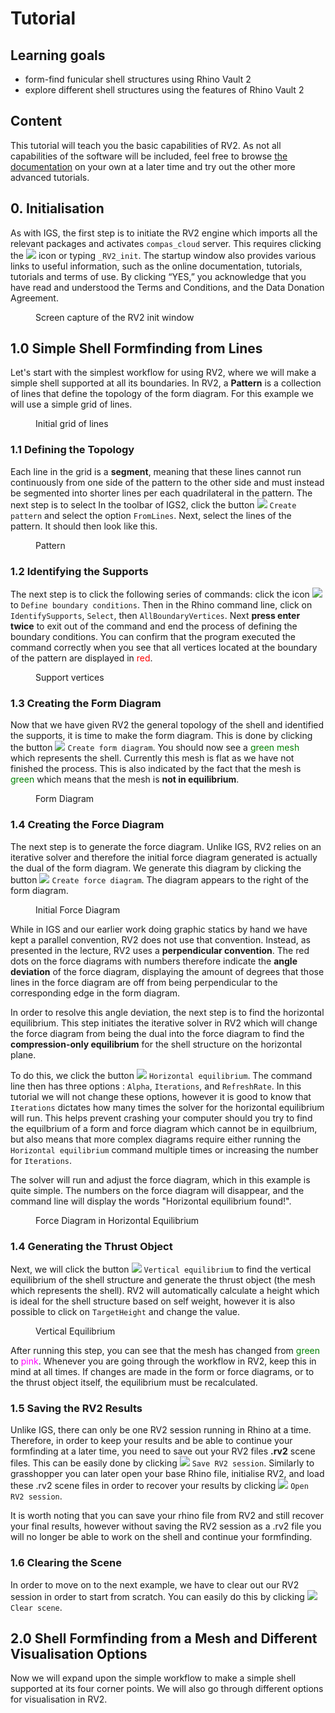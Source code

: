 # Tutorial



## Learning goals

* form-find funicular shell structures using Rhino Vault 2
* explore different shell structures using the features of Rhino Vault 2

## Content

This tutorial will teach you the basic capabilities of RV2. As not all capabilities of the software will be included, feel free to browse [the documentation](https://blockresearchgroup.gitbook.io/rv2/quick-start/tutorial) on your own  at a later time and try out the other more advanced tutorials. 

## 0. Initialisation

As with IGS, the first step is to initiate the RV2 engine which imports all the relevant packages and activates `compas_cloud` server. This requires clicking the ![](<../../../.gitbook/assets/rv2_toolbar_init.png>) icon or typing `_RV2_init`. The startup window also provides various links to useful information, such as the online documentation, tutorials, tutorials and terms of use. By clicking “YES,” you acknowledge that you have read and understood the Terms and Conditions, and the Data Donation Agreement.


<figure><img src="../../../.gitbook/assets/rv2_installRV2_init.png" alt=""><figcaption>Screen capture of the RV2 init window</figcaption></figure>


## 1.0 Simple Shell Formfinding from Lines

Let's start with the simplest workflow for using RV2, where we will make a simple shell supported at all its boundaries. In RV2, a **Pattern** is a collection of lines that define the topology of the form diagram. For this example we will use a simple grid of lines. 

<figure><img src="../../../.gitbook/assets/rv2_tut_1_lines.png" alt=""><figcaption>Initial grid of lines</figcaption></figure>

### 1.1 Defining the Topology

Each line in the grid is a **segment**, meaning that these lines cannot run continuously from one side of the pattern to the other side and must instead be segmented into shorter lines per each quadrilateral in the pattern. The next step is to select In the toolbar of IGS2, click the button ![](<../../../.gitbook/assets/rv2_toolbar_make_pattern.png>) `Create pattern` and select the option `FromLines`. Next, select the lines of the pattern. It should then look like this.

<figure><img src="../../../.gitbook/assets/rv2_tut_1_pattern.png" alt=""><figcaption>Pattern</figcaption></figure>

### 1.2 Identifying the Supports

The next step is to click the following series of commands: click the icon ![](<../../../.gitbook/assets/rv2_toolbar_define_boundaries.png>) to `Define boundary conditions`. Then in the Rhino command line, click on `IdentifySupports`, `Select`, then `AllBoundaryVertices`. Next **press enter twice** to exit out of the command and end the process of defining the boundary conditions. You can confirm that the program executed the command correctly when you see that all vertices located at the boundary of the pattern are displayed in <span style="color:red">red</span>.

<figure><img src="../../../.gitbook/assets/rv2_tut_1_supports.png" alt=""><figcaption>Support vertices</figcaption></figure>

### 1.3 Creating the Form Diagram

Now that we have given RV2 the general topology of the shell and identified the supports, it is time to make the form diagram. This is done by clicking the button ![](<../../../.gitbook/assets/rv2_toolbar_form_diagram.png>) `Create form diagram`. You should now see a <span style="color:green">green mesh</span> which represents the shell. Currently this mesh is flat as we have not finished the process. This is also indicated by the fact that the mesh is <span style="color:green">green</span> which means that the mesh is **not in equilibrium**.    

<figure><img src="../../../.gitbook/assets/rv2_tut_1_formDiagram.png" alt=""><figcaption>Form Diagram</figcaption></figure>


### 1.4 Creating the Force Diagram

The next step is to generate the force diagram. Unlike IGS, RV2 relies on an iterative solver and therefore the initial force diagram generated is actually the dual of the form diagram. We generate this diagram by clicking the button ![](<../../../.gitbook/assets/rv2_toolbar_force_diagram.png>) `Create force diagram`. The diagram appears to the right of the form diagram.

<figure><img src="../../../.gitbook/assets/rv2_tut_1_forceDiagram.png" alt=""><figcaption>Initial Force Diagram</figcaption></figure>

While in IGS and our earlier work doing graphic statics by hand we have kept a parallel convention, RV2 does not use that convention. Instead, as presented in the lecture, RV2 uses a **perpendicular convention**. The red dots on the force diagrams with numbers therefore indicate the **angle deviation** of the force diagram, displaying the amount of degrees that those lines in the force diagram are off from being perpendicular to the corresponding edge in the form diagram.

In order to resolve this angle deviation, the next step is to find the horizontal equilibrium. This step initiates the iterative solver in RV2 which will change the force diagram from being the dual into the force diagram to find the **compression-only equilibrium** for the shell structure on the horizontal plane.

To do this, we click the button ![](<../../../.gitbook/assets/rv2_toolbar_horiz_equilibrium.png>) `Horizontal equilibrium`. The command line then has three options : `Alpha`, `Iterations`, and `RefreshRate`. In this tutorial we will not change these options, however it is good to know that `Iterations` dictates how many times the solver for the horizontal equilibrium will run. This helps prevent crashing your computer should you try to find the equilbrium of a form and force diagram which cannot be in equilbrium, but also means that more complex diagrams require either running the `Horizontal equilibrium` command multiple times or increasing the number for `Iterations`.

The solver will run and adjust the force diagram, which in this example is quite simple. The numbers on the force diagram will disappear, and the command line will display the words "Horizontal equilibrium found!".

<figure><img src="../../../.gitbook/assets/rv2_tut_1_horizEquilibrium.png" alt=""><figcaption>Force Diagram in Horizontal Equilibrium</figcaption></figure>

### 1.4 Generating the Thrust Object

Next, we will click the button ![](<../../../.gitbook/rv2_toolbar_vert_equilibrium.png>) `Vertical equilibrium` to find the vertical equilibrium of the shell structure and generate the thrust object (the mesh which represents the shell). RV2 will automatically calculate a height which is ideal for the shell structure based on self weight, however it is also possible to click on `TargetHeight` and change the value. 


<figure><img src="../../../.gitbook/assets/rv2_tut_1_verticalEquilibrium.png" alt=""><figcaption>Vertical Equilibrium</figcaption></figure>

After running this step, you can see that the mesh has changed from <span style="color:green">green</span> to <span style="color:magenta">pink</span>. Whenever you are going through the workflow in RV2, keep this in mind at all times. If changes are made in the form or force diagrams, or to the thrust object itself, the equilibrium must be recalculated.

### 1.5 Saving the RV2 Results

Unlike IGS, there can only be one RV2 session running in Rhino at a time. Therefore, in order to keep your results and be able to continue your formfinding at a later time, you need to save out your RV2 files **.rv2** scene files. This can be easily done by clicking ![](<../../../.gitbook/assets/rv2_toolbar_save_scene.png>) `Save RV2 session`. Similarly to grasshopper you can later open your base Rhino file, initialise RV2, and load these .rv2 scene files in order to recover your results by clicking ![](<../../../.gitbook/assets/rv2_toolbar_load_scene.png>) `Open RV2 session`.

It is worth noting that you can save your rhino file from RV2 and still recover your final results, however without saving the RV2 session as a .rv2 file you will no longer be able to work on the shell and continue your formfinding. 


### 1.6 Clearing the Scene

In order to move on to the next example, we have to clear out our RV2 session in order to start from scratch. You can easily do this by clicking ![](<../../../.gitbook/assets/rv2_toolbar_clear_scene.png>) `Clear scene`.


## 2.0 Shell Formfinding from a Mesh and Different Visualisation Options

Now we will expand upon the simple workflow to make a simple shell supported at its four corner points. We will also go through different options for visualisation in RV2.

